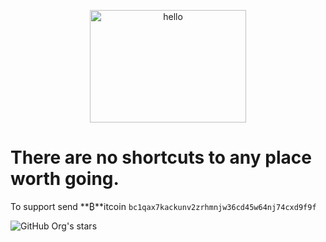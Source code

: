 <p align="center">
<img width="250" height="180" src="https://github.com/NeverWonderLand/NeverWonderLand/assets/64184513/a3d28e05-eb05-47f2-a9fc-0f249f025bcb" alt="hello"
</p>

# There are no shortcuts to any place worth going.
To support send **₿**itcoin ```bc1qax7kackunv2zrhmnjw36cd45w64nj74cxd9f9f```

<p align="left">
  <img alt="GitHub Org's stars" src="https://img.shields.io/github/stars/NeverWonderLand?style=social">&nbsp;&nbsp;&nbsp;&nbsp;
</p>

